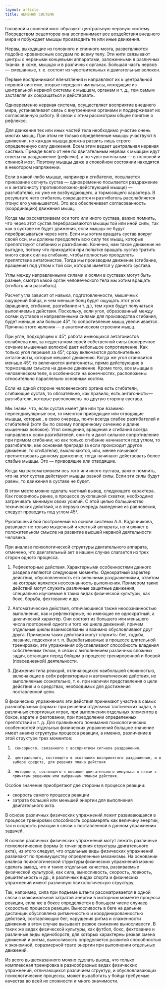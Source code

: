 ```yaml
---
layout: article
title: НЕРВНАЯ СИСТЕМА
---
```

Головной и спинной мозг образуют центральную нервную систему. Посредством рецепторов она воспринимает все воздействия внешнего мира и побуждает мышцы производить те или иные движения.
 
Нервы, выходящие из головного и спинного мозга, разветвляются подобно кровеносным сосудам по всему телу. Эти нити связывают центры с нервными концевыми аппаратами, заложенными в различных тканях: в коже, мышцах и в различных органах. Большая часть нервов — смешанные, т. е. состоят из чувствительных и двигательных волокон.
 
 Первые воспринимают впечатления и направляют их к центральной нервной системе, вторые передают импульсы, исходящие из центральной нервной системы к мышцам, органам и т. д., тем самым заставляя их сокращаться и действовать.
 
Одновременно нервная система, осуществляет восприятие внешнего мира, устанавливает связь с внутренними органами и поддерживает их согласованную работу. В связи с этим рассмотрим общее понятие о рефлексе.
 
Для движения тех или иных частей тела необходимо участие очень многих мышц. При этом не только определенные мышцы участвуют в движении, но каждая мышца должна развить лишь строго определенную силу движения. Всем этим ведает центральная нервная система. Прежде всего от нее по двигательным нервам к мышцам идут ответы на раздражение (рефлекс), а по чувствительным — в головной и спинной мозг. Поэтому мышцы даже в спокойном состоянии находятся в некотором напряжении.
 
Если в какой-либо мышце, например к сгибателю, посылается приказание согнуть сустав — одновременно посылается раздражение и к антагонисту (противоположно-действующей мышце) — разгибателю, но уже не возбуждающего, а тормозящего характера. В результате чего сгибатель сокращается и разгибатель расслабляется (тонус его уменьшается). Это все обеспечивает согласованность (координацию) движения мышц.
 
Когда мы рассматриваем оси того или иного сустава, важно помнить, что через этот сустав перебрасываются мышцы той или иной силы, так как в суставе не будет движения, если мышцы не будут перебрасываться через него. Если мы хотим вращать сустав вокруг своей оси, мы должны преодолеть всю силу тех мышц, которые препятствуют сгибанию и разгибанию. Конечно, нам такое движение не выгодно, потому что приходится при попытке вращать сустав тратить много своих сил на сгибание, чтобы полностью преодолеть препятствие антагонистов. Тогда мы производим движение (сгибание, вращение) под углом к той оси, которая имеется у данного сустава.
 
Углы между направленными силами и осями в суставах могут быть разные, смотря какой орган человеческого тела мы хотим вращать (сгибать или разгибать).
 
Расчет угла зависит от навыка, подготовленности, мышечных ощущений бойца, и чем меньше боец будет ощущать этот угол (вращение, сгибание, разгибание и т. д.), тем хуже будут получаться выполняемые действия. Поскольку, если угол, образованный между осями суставов и направленными силами для производства сгибания, будет меньше или больше 45°, то сопротивление мышц увеличивается. Причина этого явления — в анатомическом строении мышц.
 
При угле, подходящем к 45°, работа имеющихся антагонистов ослаблена или, за недостатком своей собственной силы (поперечное сечение мышечных волокон) дает небольшое сопротивление. Как только угол перешел за 45°, сразу включаются дополнительно антагонисты, которые мешают движению. Когда же угол становится меньше 45°, то включаются антагонисты, прямо действующие в тормозящем смысле на данное движение. Кроме того, все мышцы в человеческом теле, в особенности на конечностях, расположены относительно параллельно основным костям.
 
Если на одной стороне человеческого органа есть сгибатели, сгибающие сустав, то обязательно, как правило, есть антагонисты—разгибатели, которые расположены по другую сторону сустава.
 
Мы знаем, что, если сустав имеет две или три взаимно перпендикулярные оси, то имеются приводящие или отводящие мышцы, которые , в свою очередь, почти всегда слабее разгибателей и сгибателей (хотя бы по своему поперечному сечению и длине мышечных волокон). Угол смещения, вращения и сгибания всегда направлен  к  осям разгибателей, они-то и дают сильное сопротивление при прямом сгибании; но как только сгибание начинается под углом, то разгибатели, как основная преграда (а если происходит другое движение, то сгибатели), выключаются, или, менее начинают препятствовать данному движению; тогда начинают действовать более слабые мышцы. Это — приводящие или отводящие.
 
Когда мы рассматриваем ось того или иного сустава, важно помнить, что на этот сустав действуют мышцы разной силы. Если эти силы будут равны, то движения в суставе не будет.
 
В этом месте можно сделать частный вывод, следующего характера. Как говорилось ранее, в процессе рукопашной схватки, необходимо затрачивать минимум своих усилий. С этой целью большинство технических действий, и в первую очередь выведение из равновесия, следует проводить под углом 45°.
 
Рукопашный бой построенный на основе системы А.А. Кадочникова, развивает не только мышечный и костный аппараты, но и влияет в положительном смысле на развитие высшей нервной деятельности человека..
 
При анализе психологической структуры двигательного аппарата, отмечено, что двигательный акт в нашем случае слагается из трех сторон одного процесса.
 
1. Рефлекторные действия. Характерными особенностями данного раздела являются следующие моменты:
Однократный характер действия, обусловленность его внешними раздражениями, ответом на которые является неосознанность выполнения. Примером таких действий могут служить различные защитные движения, специально изучаемые в таких видах физической культуры, как бокс, борьба, фехтование и др.
 
2. Автоматические действия, отличающиеся также неосознанностью выполнения, как и рефлекторные, но имеющие не однократный, а циклический характер. Они состоят из большего или меньшего числа повторений одного и того же цикла движений, причем отдельные циклы взаимосвязаны и взаимно обусловливают друг друга. Примером таких действий могут служить: бег, ходьба, лазание, подскоки и т. п. Вырабатываемые в процессе длительной тренировки, эти упражнения обуславливают способность владения собственным телом, в связи с выполнением различных сложных задач, встающих перед бойцом в процессе тренировочной и боевой (повседневной) деятельности.
 
3. Движения типа реакций, отличающихся наибольшей сложностью, включающие в себя рефлекторные и автоматические действия, но выполняемые сознательно, т. е. при наличии представления о цели действия и о средствах, необходимых для достижения поставленной цели.
 
В физических упражнениях эти действия принимают участие в самых разнообразных формах: при решении отдельных тактических задач, в различных спортивных играх, при выполнении отдельных элементов в боксе, карате и фехтовании, при преодолении определенных препятствий и т. д.
 Для правильного понимания психологических особенностей отдельных физических упражнений большое значение имеет анализ структуры процесса реакции, а именно, различение в этой структуре трех моментов:
 
1)      сенсорного, связанного с восприятием сигнала раздражения,
2)      центрального, состоящего в осознании воспринятого раздражения, и в выборе средств, для решения плана действия
3)      моторного, состоящего в посылке двигательного импульса в связи с принятым решением или выбранным планом действия.
 
Особое значение приобретают две стороны в процессе реакции:
 
- скорость самого процесса реакции
- затрата большей или меньшей энергии для выполнения двигательного акта.
 
В основе различных физических упражнений лежит развивающаяся в процессе тренировки способность соразмерять как величину энергии, так и скорость реакции в связи с поставленной в данном упражнении задачей.
 
В основе различных физических упражнений могут лежать различные психологические формы (с точки зрения структуры двигательного акта), из этого следует, что отдельные виды физических упражнений развивают по преимуществу определенные механизмы. На основании анализа психологической структуры физических упражнений можно сделать вывод, что и такие отдельные качества, развиваемые физической культурой, как сила, выносливость, скорость, ловкость, решительность и др., в различных видах спорта и физических упражнений имеют различную психологическую структуру.
 
Так, например, сила при подъеме штанги рассматривается в одной связи с максимальной затратой энергии в моторном моменте процесса реакции, сила же в боксе определяется в большем числе случаев скоростью процесса реакции. Выносливость в беге на дальние дистанции обусловлена ритмичностью и координированностью действий, составляющих бег; нарушения ритма и слаженности движения в этом случае вызывают резкое снижение выносливости. В таких же видах физической культуры, как футбол, бокс, фехтование и различные виды единоборств, для которых характерны резкая смена движений и ритма, выносливость определяется развитой способностью к экономной, соразмерной трате энергии при выполнении отдельных движений.
 
Из всего вышесказанного можно сделать вывод, что только комплексная тренировка в разнообразных видах физических упражнений, отличающихся различием структур, и обусловливающих психологические процессы, может выработать у бойца требуемые качества во всей их сложности и много значимости.
 
 
